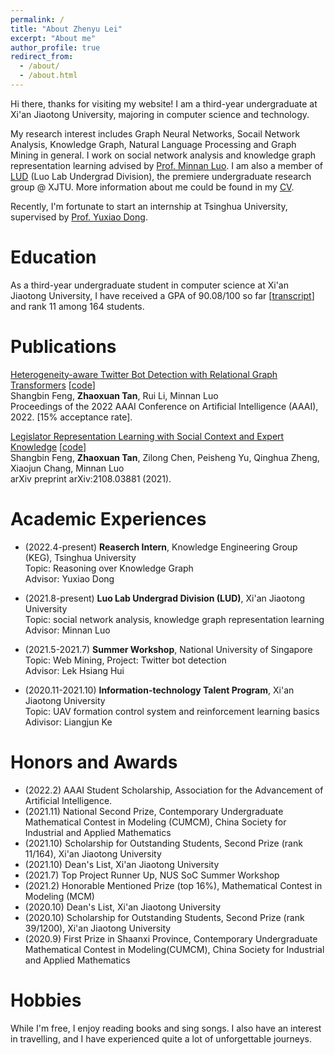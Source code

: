 ```yaml
---
permalink: /
title: "About Zhenyu Lei"
excerpt: "About me"
author_profile: true
redirect_from: 
  - /about/
  - /about.html
---
```


Hi there, thanks for visiting my website! I am a third-year undergraduate at Xi'an Jiaotong University, majoring in computer science and technology. 

My research interest includes Graph Neural Networks, Socail Network Analysis, Knowledge Graph, Natural Language Processing and Graph Mining in general. I work on social network analysis and knowledge graph representation learning advised by [Prof. Minnan Luo](https://gr.xjtu.edu.cn/en/web/minnluo/home). I am also a member of [LUD](https://luoundergradxjtu.github.io/index.html) (Luo Lab Undergrad Division), the premiere undergraduate research group @ XJTU. More information about me could be found in my [CV](https://tamsiuhin.github.io/files/Zhaoxuan_Tan_CV.pdf).

Recently, I'm fortunate to start an internship at Tsinghua University, supervised by [Prof. Yuxiao Dong](http://keg.cs.tsinghua.edu.cn/yuxiao/).

# Education

As a third-year undergraduate student in computer science at Xi'an Jiaotong University, I have received a GPA of 90.08/100 so far [[transcript](https://tamsiuhin.github.io/files/transcript_Zhaoxuan_Tan.pdf)] and rank 11 among 164 students.

# Publications

[Heterogeneity-aware Twitter Bot Detection with Relational Graph Transformers](https://arxiv.org/abs/2109.02927) [[code](https://github.com/BunsenFeng/bot_heterogeneity)] <br>
Shangbin Feng, **Zhaoxuan Tan**, Rui Li, Minnan Luo<br>
Proceedings of the 2022 AAAI Conference on Artificial Intelligence (AAAI), 2022. [15% acceptance rate].

[Legislator Representation Learning with Social Context and Expert Knowledge](https://arxiv.org/abs/2108.03881) [[code](https://github.com/BunsenFeng/entity_stance_prediction)]<br>
Shangbin Feng, **Zhaoxuan Tan**, Zilong Chen, Peisheng Yu, Qinghua Zheng, Xiaojun Chang, Minnan Luo<br>
arXiv preprint arXiv:2108.03881 (2021).

# Academic Experiences

* (2022.4-present) **Reaserch Intern**, Knowledge Engineering Group (KEG), Tsinghua University<br>
  Topic: Reasoning over Knowledge Graph<br>
  Advisor: Yuxiao Dong

* (2021.8-present) **Luo Lab Undergrad Division (LUD)**, Xi'an Jiaotong University<br>
  Topic: social network analysis, knowledge graph representation learning<br>
  Advisor: Minnan Luo

* (2021.5-2021.7) **Summer Workshop**, National University of Singapore<br> 
  Topic: Web Mining, Project: Twitter bot detection<br>
  Advisor: Lek Hsiang Hui

* (2020.11-2021.10) **Information-technology Talent Program**, Xi'an Jiaotong University<br>
  Topic: UAV formation control system and reinforcement learning basics<br>
  Adivisor: Liangjun Ke

# Honors and Awards

* (2022.2) AAAI Student Scholarship, Association for the Advancement of Artificial Intelligence.
* (2021.11) National Second Prize, Contemporary Undergraduate Mathematical Contest in Modeling (CUMCM), China Society for Industrial and Applied Mathematics
* (2021.10) Scholarship for Outstanding Students, Second Prize (rank 11/164), Xi'an Jiaotong University
* (2021.10) Dean's List, Xi'an Jiaotong University
* (2021.7) Top Project Runner Up, NUS SoC Summer Workshop
* (2021.2) Honorable Mentioned Prize (top 16%), Mathematical Contest in Modeling (MCM) 
* (2020.10) Dean's List, Xi'an Jiaotong University
* (2020.10) Scholarship for Outstanding Students, Second Prize (rank 39/1200), Xi'an Jiaotong University
* (2020.9) First Prize in Shaanxi Province, Contemporary Undergraduate Mathematical Contest in Modeling(CUMCM), China Society for Industrial and Applied Mathematics

# Hobbies

While I'm free, I enjoy reading books and sing songs. I also have an interest in travelling, and I have experienced quite a lot of unforgettable journeys.
